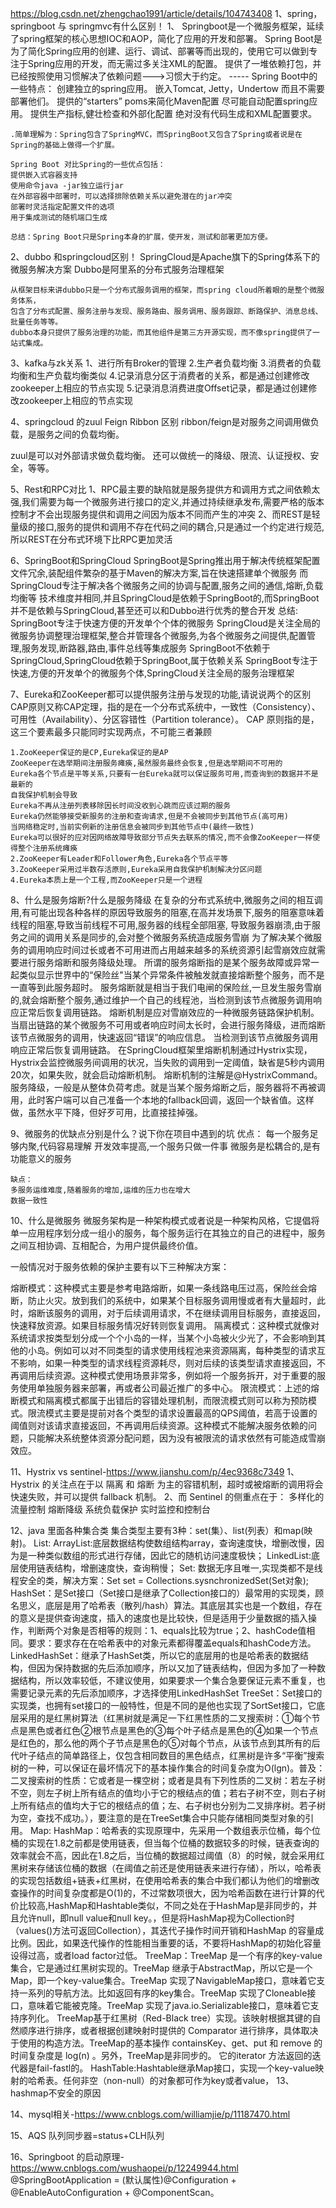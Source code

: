 https://blog.csdn.net/zhengchao1991/article/details/104743408
1、spring，springboot 与 springmvc有什么区别！
    1、
    Springboot是一个微服务框架，延续了spring框架的核心思想IOC和AOP，简化了应用的开发和部署。
    Spring Boot是为了简化Spring应用的创建、运行、调试、部署等而出现的，使用它可以做到专注于Spring应用的开发，而无需过多关注XML的配置。
    提供了一堆依赖打包，并已经按照使用习惯解决了依赖问题--->习惯大于约定。
    -----
    Spring Boot中的一些特点：
    创建独立的spring应用。
    嵌入Tomcat, Jetty，Undertow 而且不需要部署他们。
    提供的“starters” poms来简化Maven配置
    尽可能自动配置spring应用。
    提供生产指标,健壮检查和外部化配置
    绝对没有代码生成和XML配置要求。
    
    .简单理解为：Spring包含了SpringMVC，而SpringBoot又包含了Spring或者说是在Spring的基础上做得一个扩展。
    
    Spring Boot 对比Spring的一些优点包括：
    提供嵌入式容器支持
    使用命令java -jar独立运行jar
    在外部容器中部署时，可以选择排除依赖关系以避免潜在的jar冲突
    部署时灵活指定配置文件的选项
    用于集成测试的随机端口生成
    
    总结：Spring Boot只是Spring本身的扩展，使开发，测试和部署更加方便。

2、dubbo 和springcloud区别！
    SpringCloud是Apache旗下的Spring体系下的微服务解决方案
    Dubbo是阿里系的分布式服务治理框架

    从框架目标来讲dubbo只是一个分布式服务调用的框架，而spring cloud所着眼的是整个微服务体系，
    包含了分布式配置、服务注册与发现、服务路由、服务调用、服务跟踪、断路保护、消息总线、批量任务等等。
    dubbo本身只提供了服务治理的功能，而其他组件是第三方开源实现，而不像spring提供了一站式集成。

3、kafka与zk关系
    1、进行所有Broker的管理
    2.生产者负载均衡
    3.消费者的负载均衡和生产负载均衡类似
    4.记录消息分区于消费者的关系，都是通过创建修改zookeeper上相应的节点实现
    5.记录消息消费进度Offset记录，都是通过创建修改zookeeper上相应的节点实现

4、springcloud 的zuul Feign Ribbon 区别
ribbon/feign是对服务之间调用做负载，是服务之间的负载均衡。

zuul是可以对外部请求做负载均衡。 还可以做统一的降级、限流、认证授权、安全，等等。

5、Rest和RPC对比
    1、RPC最主要的缺陷就是服务提供方和调用方式之间依赖太强,我们需要为每一个微服务进行接口的定义,并通过持续继承发布,需要严格的版本控制才不会出现服务提供和调用之间因为版本不同而产生的冲突
    2、而REST是轻量级的接口,服务的提供和调用不存在代码之间的耦合,只是通过一个约定进行规范,
    所以REST在分布式环境下比RPC更加灵活

6、SpringBoot和SpringCloud
    SpringBoot是Spring推出用于解决传统框架配置文件冗余,装配组件繁杂的基于Maven的解决方案,旨在快速搭建单个微服务
    而SpringCloud专注于解决各个微服务之间的协调与配置,服务之间的通信,熔断,负载均衡等
    技术维度并相同,并且SpringCloud是依赖于SpringBoot的,而SpringBoot并不是依赖与SpringCloud,甚至还可以和Dubbo进行优秀的整合开发
    总结:
    SpringBoot专注于快速方便的开发单个个体的微服务
    SpringCloud是关注全局的微服务协调整理治理框架,整合并管理各个微服务,为各个微服务之间提供,配置管理,服务发现,断路器,路由,事件总线等集成服务
    SpringBoot不依赖于SpringCloud,SpringCloud依赖于SpringBoot,属于依赖关系
    SpringBoot专注于快速,方便的开发单个的微服务个体,SpringCloud关注全局的服务治理框架

7、Eureka和ZooKeeper都可以提供服务注册与发现的功能,请说说两个的区别
    CAP原则又称CAP定理，指的是在一个分布式系统中，一致性（Consistency）、可用性（Availability）、分区容错性（Partition tolerance）。
    CAP 原则指的是，这三个要素最多只能同时实现两点，不可能三者兼顾
    
    1.ZooKeeper保证的是CP,Eureka保证的是AP
    ZooKeeper在选举期间注册服务瘫痪,虽然服务最终会恢复,但是选举期间不可用的
    Eureka各个节点是平等关系,只要有一台Eureka就可以保证服务可用,而查询到的数据并不是最新的
    自我保护机制会导致
    Eureka不再从注册列表移除因长时间没收到心跳而应该过期的服务
    Eureka仍然能够接受新服务的注册和查询请求,但是不会被同步到其他节点(高可用)
    当网络稳定时,当前实例新的注册信息会被同步到其他节点中(最终一致性)
    Eureka可以很好的应对因网络故障导致部分节点失去联系的情况,而不会像ZooKeeper一样使得整个注册系统瘫痪
    2.ZooKeeper有Leader和Follower角色,Eureka各个节点平等
    3.ZooKeeper采用过半数存活原则,Eureka采用自我保护机制解决分区问题
    4.Eureka本质上是一个工程,而ZooKeeper只是一个进程

8、什么是服务熔断?什么是服务降级
    在复杂的分布式系统中,微服务之间的相互调用,有可能出现各种各样的原因导致服务的阻塞,在高并发场景下,服务的阻塞意味着线程的阻塞,导致当前线程不可用,服务器的线程全部阻塞,
    导致服务器崩溃,由于服务之间的调用关系是同步的,会对整个微服务系统造成服务雪崩
    为了解决某个微服务的调用响应时间过长或者不可用进而占用越来越多的系统资源引起雪崩效应就需要进行服务熔断和服务降级处理。
    所谓的服务熔断指的是某个服务故障或异常一起类似显示世界中的“保险丝"当某个异常条件被触发就直接熔断整个服务，而不是一直等到此服务超时。
    服务熔断就是相当于我们电闸的保险丝,一旦发生服务雪崩的,就会熔断整个服务,通过维护一个自己的线程池，当检测到该节点微服务调用响应正常后恢复调用链路。
    熔断机制是应对雪崩效应的一种微服务链路保护机制。当扇出链路的某个微服务不可用或者响应时间太长时，会进行服务降级，进而熔断该节点微服务的调用，快速返回“错误”的响应信息。
    当检测到该节点微服务调用响应正常后恢复调用链路。
    在SpringCloud框架里熔断机制通过Hystrix实现，Hystrix会监控微服务间调用的状况，当失败的调用到一定阈值，缺省是5秒内调用20次，如果失败，就会启动熔断机制。
    熔断机制的注解是@HystrixCommand。
    服务降级，一般是从整体负荷考虑。就是当某个服务熔断之后，服务器将不再被调用，此时客户端可以自己准备一个本地的fallback回调，返回一个缺省值。这样做，虽然水平下降，但好歹可用，比直接挂掉强。

9、微服务的优缺点分别是什么？说下你在项目中遇到的坑
    优点：
    每一个服务足够内聚,代码容易理解
    开发效率提高,一个服务只做一件事
    微服务是松耦合的,是有功能意义的服务
    
    缺点：
    多服务运维难度,随着服务的增加,运维的压力也在增大
    数据一致性
10、什么是微服务
微服务架构是一种架构模式或者说是一种架构风格，它提倡将单一应用程序划分成一组小的服务，每个服务运行在其独立的自己的进程中，服务之间互相协调、互相配合，为用户提供最终价值。 

一般情况对于服务依赖的保护主要有以下三种解决方案：

熔断模式：这种模式主要是参考电路熔断，如果一条线路电压过高，保险丝会熔断，防止火灾。放到我们的系统中，如果某个目标服务调用慢或者有大量超时，此时，熔断该服务的调用，对于后续调用请求，不在继续调用目标服务，直接返回，快速释放资源。如果目标服务情况好转则恢复调用。
隔离模式：这种模式就像对系统请求按类型划分成一个个小岛的一样，当某个小岛被火少光了，不会影响到其他的小岛。例如可以对不同类型的请求使用线程池来资源隔离，每种类型的请求互不影响，如果一种类型的请求线程资源耗尽，则对后续的该类型请求直接返回，不再调用后续资源。这种模式使用场景非常多，例如将一个服务拆开，对于重要的服务使用单独服务器来部署，再或者公司最近推广的多中心。
限流模式：上述的熔断模式和隔离模式都属于出错后的容错处理机制，而限流模式则可以称为预防模式。限流模式主要是提前对各个类型的请求设置最高的QPS阈值，若高于设置的阈值则对该请求直接返回，不再调用后续资源。这种模式不能解决服务依赖的问题，只能解决系统整体资源分配问题，因为没有被限流的请求依然有可能造成雪崩效应。

11、Hystrix vs sentinel-https://www.jianshu.com/p/4ec9368c7349
1、Hystrix 的关注点在于以 隔离 和 熔断 为主的容错机制，超时或被熔断的调用将会快速失败，并可以提供 fallback 机制。
2、而 Sentinel 的侧重点在于：
    多样化的流量控制
    熔断降级
    系统负载保护
    实时监控和控制台
 
12、java 里面各种集合类
    集合类型主要有3种：set(集）、list(列表）和map(映射)。
    List:
    ArrayList:底层数据结构使数组结构array，查询速度快，增删改慢，因为是一种类似数组的形式进行存储，因此它的随机访问速度极快；
    LinkedList:底层使用链表结构，增删速度快，查询稍慢；
    Set:
    数据无序且唯一,实现类都不是线程安全的类，解决方案：Set set = Collections.sysnchronizedSet(Set对象);    
    HashSet：是Set接口（Set接口是继承了Collection接口的）最常用的实现类，顾名思义，底层是用了哈希表（散列/hash）算法。其底层其实也是一个数组，存在的意义是提供查询速度，插入的速度也是比较快，但是适用于少量数据的插入操作，判断两个对象是否相等的规则：1、equals比较为true；2、hashCode值相同。要求：要求存在在哈希表中的对象元素都得覆盖equals和hashCode方法。
    LinkedHashSet：继承了HashSet类，所以它的底层用的也是哈希表的数据结构，但因为保持数据的先后添加顺序，所以又加了链表结构，但因为多加了一种数据结构，所以效率较低，不建议使用，如果要求一个集合急要保证元素不重复，也需要记录元素的先后添加顺序，才选择使用LinkedHashSet
    TreeSet：Set接口的实现类，也拥有set接口的一般特性，但是不同的是他也实现了SortSet接口，它底层采用的是红黑树算法（红黑树就是满足一下红黑性质的二叉搜索树：①每个节点是黑色或者红色②根节点是黑色的③每个叶子结点是黑色的④如果一个节点是红色的，那么他的两个子节点是黑色的⑤对每个节点，从该节点到其所有的后代叶子结点的简单路径上，仅包含相同数目的黑色结点，红黑树是许多“平衡”搜索树的一种，可以保证在最坏情况下的基本操作集合的时间复杂度为O(lgn)。普及：二叉搜索树的性质：它或者是一棵空树；或者是具有下列性质的二叉树：若左子树不空，则左子树上所有结点的值均小于它的根结点的值；若右子树不空，则右子树上所有结点的值均大于它的根结点的值；左、右子树也分别为二叉排序树。若子树为空，查找不成功。），要注意的是在TreeSet集合中只能存储相同类型对象的引用。
    Map: 
    HashMap：哈希表的实现原理中，先采用一个数组表示位桶，每个位桶的实现在1.8之前都是使用链表，但当每个位桶的数据较多的时候，链表查询的效率就会不高，因此在1.8之后，当位桶的数据超过阈值（8）的时候，就会采用红黑树来存储该位桶的数据（在阈值之前还是使用链表来进行存储），所以，哈希表的实现包括数组+链表+红黑树，在使用哈希表的集合中我们都认为他们的增删改查操作的时间复杂度都是O(1)的，不过常数项很大，因为哈希函数在进行计算的代价比较高,HashMap和Hashtable类似，不同之处在于HashMap是非同步的，并且允许null，即null value和null key。，但是将HashMap视为Collection时（values()方法可返回Collection），其迭代子操作时间开销和HashMap 的容量成比例。因此，如果迭代操作的性能相当重要的话，不要将HashMap的初始化容量设得过高，或者load factor过低。
    TreeMap：TreeMap 是一个有序的key-value集合，它是通过红黑树实现的。TreeMap 继承于AbstractMap，所以它是一个Map，即一个key-value集合。TreeMap 实现了NavigableMap接口，意味着它支持一系列的导航方法。比如返回有序的key集合。TreeMap 实现了Cloneable接口，意味着它能被克隆。TreeMap 实现了java.io.Serializable接口，意味着它支持序列化。
    TreeMap基于红黑树（Red-Black tree）实现。该映射根据其键的自然顺序进行排序，或者根据创建映射时提供的 Comparator 进行排序，具体取决于使用的构造方法。TreeMap的基本操作 containsKey、get、put 和 remove 的时间复杂度是 log(n) 。另外，TreeMap是非同步的。 它的iterator 方法返回的迭代器是fail-fastl的。
    HashTable:Hashtable继承Map接口，实现一个key-value映射的哈希表。任何非空（non-null）的对象都可作为key或者value，
13、hashmap不安全的原因

14、mysql相关-https://www.cnblogs.com/williamjie/p/11187470.html


15、AQS
 队列同步器=status+CLH队列

16、Springboot 的启动原理-https://www.cnblogs.com/wushaopei/p/12249944.html
@SpringBootApplication = (默认属性)@Configuration + @EnableAutoConfiguration + @ComponentScan。